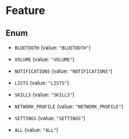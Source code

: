 

# Feature

## Enum


* `BLUETOOTH` (value: `"BLUETOOTH"`)

* `VOLUME` (value: `"VOLUME"`)

* `NOTIFICATIONS` (value: `"NOTIFICATIONS"`)

* `LISTS` (value: `"LISTS"`)

* `SKILLS` (value: `"SKILLS"`)

* `NETWORK_PROFILE` (value: `"NETWORK_PROFILE"`)

* `SETTINGS` (value: `"SETTINGS"`)

* `ALL` (value: `"ALL"`)



